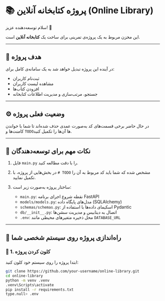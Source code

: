 # 📚 پروژه کتابخانه آنلاین (Online Library)

سلام توسعه‌دهنده عزیز! 👋

این مخزن مربوط به یک پروژه‌ی تمرینی برای ساخت یک **کتابخانه آنلاین** است.

---

## 🎯 هدف پروژه

در آینده این پروژه تبدیل خواهد شد به یک سامانه‌ی کامل برای:
- ثبت‌نام کاربران
- مشاهده لیست کاربران
- افزودن کتاب‌ها
- جستجو، مرتب‌سازی و مدیریت اطلاعات کتابخانه

---

## ⚙️ وضعیت فعلی پروژه

در حال حاضر برخی قسمت‌های کد به‌صورت عمدی حذف شده‌اند تا شما با خواندن کامنت‌ها و `TODO`ها آن‌ها را تکمیل کنید.

---

## 🧠 نکات مهم برای توسعه‌دهندگان

1. فایل `main.py` را با دقت مطالعه کنید.
2. در بخش‌هایی از پروژه، با `# TODO` مشخص شده که شما باید کد مربوط به آن را تکمیل نمایید.
3. ساختار پروژه به‌صورت زیر است:

   - `main.py`: نقطه شروع اجرای برنامه FastAPI
   - `models/models.py`: مدل‌های پایگاه داده (SQLAlchemy)
   - `schemas/schemas.py`: اسکیمای داده‌ها با استفاده از Pydantic
   - `db/__init__.py`: اتصال به دیتابیس و مدیریت سشن‌ها
   - `.env`: محل ذخیره متغیرهای محیطی مانند `DATABASE_URL`

---

## 🚀 راه‌اندازی پروژه روی سیستم شخصی شما

### 🧾 1. کلون کردن پروژه

ابتدا پروژه را روی سیستم خود کلون کنید:

```bash
git clone https://github.com/your-username/online-library.git
cd online-library
python -m venv .venv
.venv\Scripts\activate
pip install -r requirements.txt
type.null> .env